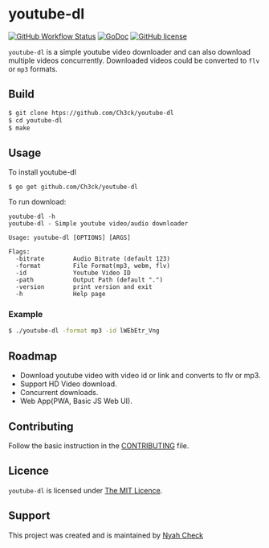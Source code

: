 # youtube-dl

[![GitHub Workflow Status](https://img.shields.io/github/workflow/status/ch3ck/youtube-dl/Build?style=for-the-badge)](https://github.com/ch3ck/youtube-dl/actions)
[![GoDoc](https://img.shields.io/badge/godoc-reference-5272B4.svg?style=for-the-badge)](https://godoc.org/github.com/ch3ck/youtube-dl)
[![GitHub license](https://img.shields.io/github/license/ch3ck/youtube-dl?style=for-the-badge)](https://github.com/ch3ck/youtube-dl/blob/master/LICENSE)

`youtube-dl` is a simple youtube video downloader and can also download multiple videos concurrently.
Downloaded videos could be converted to `flv` or `mp3` formats.


## Build

```bash
$ git clone htps://github.com/Ch3ck/youtube-dl
$ cd youtube-dl
$ make
```


## Usage

To install youtube-dl

```console
$ go get github.com/Ch3ck/youtube-dl
```

To run download:

```console
youtube-dl -h
youtube-dl - Simple youtube video/audio downloader

Usage: youtube-dl [OPTIONS] [ARGS]

Flags:
  -bitrate        Audio Bitrate (default 123)
  -format         File Format(mp3, webm, flv)
  -id             Youtube Video ID
  -path           Output Path (default ".")
  -version        print version and exit
  -h              Help page
```

### Example

```bash
$ ./youtube-dl -format mp3 -id lWEbEtr_Vng
```

## Roadmap

* Download youtube video with video id or link and converts to flv or mp3.
* Support HD Video download.
* Concurrent downloads.
* Web App(PWA, Basic JS Web UI).


## Contributing

Follow the basic instruction in the [CONTRIBUTING](CONTRIBUTING.md) file.

## Licence

`youtube-dl` is licensed under [The MIT Licence](LICENSE.md).


## Support

This project was created and is maintained by [Nyah Check](https://twitter.com/ch3ck_)